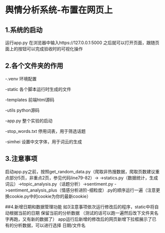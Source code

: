 # 舆情分析系统-布置在网页上
## 1.系统的启动
运行app.py 在浏览器中输入https://127.0.0.1:5000
之后就可以打开页面，跟随页面上的按钮可以完成验收时的可视化操作
## 2.各个文件夹的作用
-.venv 环境配置

-static 各个脚本运行时生成的文件

-templates 前端html源码

-utils python源码

-app.py 整个实验的启动

-stop_words.txt 停用词表，用于筛选话题

-simhei 设置中文字体，用于词云的生成

## 3.注意事项
启动app.py之前，按照get_random_data.py（爬取非热搜数据，爬取页数建议重点部分5页，非重点2页，参见代码line79-82）->
->statics.py（数据统计，生成词云）->topic_analysis.py（话题分析）->sentiment.py
->sentiment_analysis_plus（情感分析进阶-细粒度）.py的顺序运行一遍（注意更换cookie.py中的cookie为你的最新cookie）

##4.新增日期和数据管理功能
如3注意事项依次运行修改后的程序，static中将自动根据当前的日期 保留当前的分析数据
（测试的话可以跑一遍然后改下文件夹名字再跑，又有新的数据了）
app运行后新增的修改后的网页新增下拉框展示了已有的分析数据，可以进行选择 日期/文件名